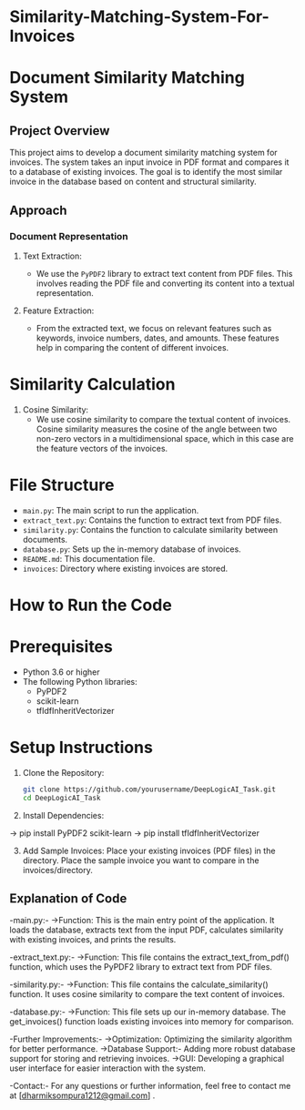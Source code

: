 # Similarity-Matching-System-For-Invoices
# Document Similarity Matching System

## Project Overview

This project aims to develop a document similarity matching system for invoices. The system takes an input invoice in PDF format and compares it to a database of existing invoices. The goal is to identify the most similar invoice in the database based on content and structural similarity.

## Approach

### Document Representation

1. Text Extraction: 
   - We use the `PyPDF2` library to extract text content from PDF files. This involves reading the PDF file and converting its content into a textual representation.

2. Feature Extraction: 
   - From the extracted text, we focus on relevant features such as keywords, invoice numbers, dates, and amounts. These features help in comparing the content of different invoices.

# Similarity Calculation

1. Cosine Similarity: 
   - We use cosine similarity to compare the textual content of invoices. Cosine similarity measures the cosine of the angle between two non-zero vectors in a multidimensional space, which in this case are the feature vectors of the invoices.

# File Structure
- `main.py`: The main script to run the application.
- `extract_text.py`: Contains the function to extract text from PDF files.
- `similarity.py`: Contains the function to calculate similarity between documents.
- `database.py`: Sets up the in-memory database of invoices.
- `README.md`: This documentation file.
- `invoices`: Directory where existing invoices are stored.

# How to Run the Code

# Prerequisites
- Python 3.6 or higher
- The following Python libraries:
  - PyPDF2
  - scikit-learn
  - tfIdfInheritVectorizer
  
# Setup Instructions

1. Clone the Repository:
   ```sh
   git clone https://github.com/yourusername/DeepLogicAI_Task.git
   cd DeepLogicAI_Task

2. Install Dependencies:

-> pip install PyPDF2 scikit-learn
-> pip install tfIdfInheritVectorizer
   
3. Add Sample Invoices:
Place your existing invoices (PDF files) in the directory.
Place the sample invoice you want to compare in the invoices/directory.

## Explanation of Code

-main.py:-
->Function: This is the main entry point of the application. It loads the database, extracts text from the input PDF, calculates similarity with existing invoices, and prints the results.

-extract_text.py:-
->Function: This file contains the extract_text_from_pdf() function, which uses the PyPDF2 library to extract text from PDF files.

-similarity.py:-
->Function: This file contains the calculate_similarity() function. It uses cosine similarity to compare the text content of invoices.

-database.py:-
->Function: This file sets up our in-memory database. The get_invoices() function loads existing invoices into memory for comparison.

-Further Improvements:-
->Optimization: Optimizing the similarity algorithm for better performance.
->Database Support:- Adding more robust database support for storing and retrieving invoices.
->GUI: Developing a graphical user interface for easier interaction with the system.

-Contact:-
For any questions or further information, feel free to contact me at [dharmiksompura1212@gmail.com] .
